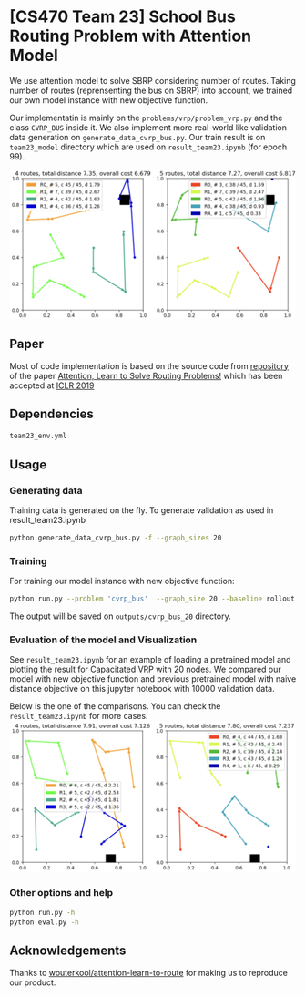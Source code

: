 # [CS470 Team 23] School Bus Routing Problem with Attention Model

We use attention model to solve SBRP considering number of routes. Taking number of routes (reprensenting the bus on SBRP) into account, we trained our own model instance with new objective function.

Our implementatin is mainly on the `problems/vrp/problem_vrp.py` and the class `CVRP_BUS` inside it.
We also implement more real-world like validation data generation on `generate_data_cvrp_bus.py`.
Our train result is on `team23_model` directory which are used on `result_team23.ipynb` (for epoch 99).

![TITLE EXAMPLE](images/good1.png)

## Paper
Most of code implementation is based on the source code from [repository](https://github.com/wouterkool/attention-learn-to-route) of the paper [Attention, Learn to Solve Routing Problems!](https://openreview.net/forum?id=ByxBFsRqYm) which has been accepted at [ICLR 2019](https://iclr.cc/Conferences/2019)


## Dependencies

```bash
team23_env.yml
```

## Usage

### Generating data

Training data is generated on the fly. 
To generate validation as used in result_team23.ipynb

```bash
python generate_data_cvrp_bus.py -f --graph_sizes 20 
```

### Training

For training our model instance with new objective function:

```bash
python run.py --problem 'cvrp_bus'  --graph_size 20 --baseline rollout --run_name 'cvrp_bus_20_rollout'
```

The output will be saved on `outputs/cvrp_bus_20` directory.

### Evaluation of the model and Visualization
See `result_team23.ipynb` for an example of loading a pretrained model and plotting the result for Capacitated VRP with 20 nodes.
We compared our model with new objective function and previous pretrained model with naive distance objective on this jupyter notebook with 10000 validation data. 

Below is the one of the comparisons. You can check the `result_team23.ipynb` for more cases.
![comparison_example](images/good_github2.png)


### Other options and help
```bash
python run.py -h
python eval.py -h
```



## Acknowledgements
Thanks to [wouterkool/attention-learn-to-route](https://github.com/wouterkool/attention-learn-to-route) for making us to reproduce our product.
